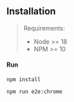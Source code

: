 ## Installation
> Requirements:
> - Node >= 18
> - NPM >= 10

 #### Run
```
npm install
```

``` 
npm run e2e:chrome
```
